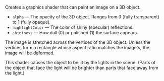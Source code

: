 Creates a graphics shader that can paint an image on a 3D object.

   - `alpha` — The opacity of the 3D object. Ranges from 0 (fully transparent) to 1 (fully opaque). 
   - `highlightColor` — The color of shiny (specular) reflections.
   - `shininess` — How dull (0) or polished (1) the surface appears.

The image is stretched across the vertices of the 3D object. Unless the vertices form a rectangle whose aspect ratio matches the image's, the image will be deformed.

This shader causes the object to be lit by the lights in the scene.  (Parts of the object that face the light will be brighter than parts that face away from the light.)
